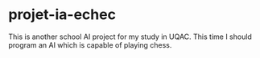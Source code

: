 # projet-ia-echec
This is another school AI project for my study in UQAC. This time I should program an AI which is capable of playing chess.
